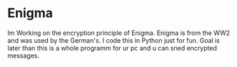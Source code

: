 # Enigma
Im Working on the encryption principle of Enigma. Enigma is from the WW2 and was used by the German's. I code this in Python just for fun. Goal is later than this is a whole programm for ur pc and u can sned encrypted messages.
